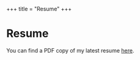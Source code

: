 +++
title = "Resume"
+++

# Resume

You can find a PDF copy of my latest resume [here](/documents/resume-05-09-2023.pdf).